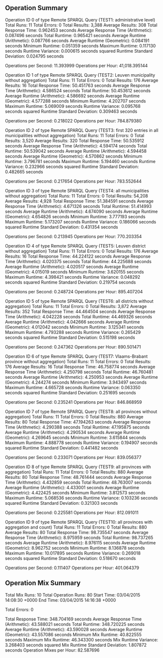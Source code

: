 Operation Summary
-----------------

Operation ID 0 of type Remote SPARQL Query (TEST1: administrative level)
Total Runs: 11
Total Errors: 0
Total Results: 3,388
Average Results: 308
Total Response Time: 0.962453 seconds
Average Response Time (Arithmetic): 0.087496 seconds
Total Runtime: 0.965421 seconds
Average Runtime (Arithmetic): 0.087766 seconds
Average Runtime (Geometric): 0.084191 seconds
Minimum Runtime: 0.051359 seconds
Maximum Runtime: 0.117130 seconds
Runtime Variance: 0.000615 seconds squared
Runtime Standard Deviation: 0.024795 seconds

Operations per Second: 11.393999
Operations per Hour: 41,018.395144

Operation ID 1 of type Remote SPARQL Query (TEST2: Leuven municipality without aggregation)
Total Runs: 11
Total Errors: 0
Total Results: 176
Average Results: 16
Total Response Time: 50.451763 seconds
Average Response Time (Arithmetic): 4.586524 seconds
Total Runtime: 50.453612 seconds
Average Runtime (Arithmetic): 4.586692 seconds
Average Runtime (Geometric): 4.577288 seconds
Minimum Runtime: 4.202707 seconds
Maximum Runtime: 5.069009 seconds
Runtime Variance: 0.095768 seconds squared
Runtime Standard Deviation: 0.309463 seconds

Operations per Second: 0.218022
Operations per Hour: 784.879380

Operation ID 2 of type Remote SPARQL Query (TEST3: first 320 entries in all municipalities without aggregation)
Total Runs: 11
Total Errors: 0
Total Results: 3,520
Average Results: 320
Total Response Time: 50.535912 seconds
Average Response Time (Arithmetic): 4.594174 seconds
Total Runtime: 50.539042 seconds
Average Runtime (Arithmetic): 4.594458 seconds
Average Runtime (Geometric): 4.570862 seconds
Minimum Runtime: 3.796781 seconds
Maximum Runtime: 5.194460 seconds
Runtime Variance: 0.232966 seconds squared
Runtime Standard Deviation: 0.482665 seconds

Operations per Second: 0.217654
Operations per Hour: 783.552644

Operation ID 3 of type Remote SPARQL Query (TEST4: all municipalities without aggregation)
Total Runs: 11
Total Errors: 0
Total Results: 54,208
Average Results: 4,928
Total Response Time: 51.384591 seconds
Average Response Time (Arithmetic): 4.671326 seconds
Total Runtime: 51.414993 seconds
Average Runtime (Arithmetic): 4.674090 seconds
Average Runtime (Geometric): 4.654826 seconds
Minimum Runtime: 3.777193 seconds
Maximum Runtime: 5.173207 seconds
Runtime Variance: 0.186066 seconds squared
Runtime Standard Deviation: 0.431354 seconds

Operations per Second: 0.213945
Operations per Hour: 770.203354

Operation ID 4 of type Remote SPARQL Query (TEST5: Leuven district without aggregation)
Total Runs: 11
Total Errors: 0
Total Results: 176
Average Results: 16
Total Response Time: 44.224122 seconds
Average Response Time (Arithmetic): 4.020375 seconds
Total Runtime: 44.225688 seconds
Average Runtime (Arithmetic): 4.020517 seconds
Average Runtime (Geometric): 4.015019 seconds
Minimum Runtime: 3.620155 seconds
Maximum Runtime: 4.398421 seconds
Runtime Variance: 0.048292 seconds squared
Runtime Standard Deviation: 0.219754 seconds

Operations per Second: 0.248724
Operations per Hour: 895.407204

Operation ID 5 of type Remote SPARQL Query (TEST6: all districts without aggregation)
Total Runs: 11
Total Errors: 0
Total Results: 3,872
Average Results: 352
Total Response Time: 44.464504 seconds
Average Response Time (Arithmetic): 4.042228 seconds
Total Runtime: 44.469326 seconds
Average Runtime (Arithmetic): 4.042666 seconds
Average Runtime (Geometric): 4.012042 seconds
Minimum Runtime: 3.125341 seconds
Maximum Runtime: 4.793288 seconds
Runtime Variance: 0.265429 seconds squared
Runtime Standard Deviation: 0.515198 seconds

Operations per Second: 0.247362
Operations per Hour: 890.501471

Operation ID 6 of type Remote SPARQL Query (TEST7: Vlaams-Brabant province without aggregation)
Total Runs: 11
Total Errors: 0
Total Results: 176
Average Results: 16
Total Response Time: 46.758774 seconds
Average Response Time (Arithmetic): 4.250798 seconds
Total Runtime: 46.760481 seconds
Average Runtime (Arithmetic): 4.250953 seconds
Average Runtime (Geometric): 4.244274 seconds
Minimum Runtime: 3.943497 seconds
Maximum Runtime: 4.665728 seconds
Runtime Variance: 0.063350 seconds squared
Runtime Standard Deviation: 0.251695 seconds

Operations per Second: 0.235241
Operations per Hour: 846.868959

Operation ID 7 of type Remote SPARQL Query (TEST8: all provinces without aggregation)
Total Runs: 11
Total Errors: 0
Total Results: 880
Average Results: 80
Total Response Time: 47.194263 seconds
Average Response Time (Arithmetic): 4.290388 seconds
Total Runtime: 47.195875 seconds
Average Runtime (Arithmetic): 4.290534 seconds
Average Runtime (Geometric): 4.269645 seconds
Minimum Runtime: 3.615844 seconds
Maximum Runtime: 4.888778 seconds
Runtime Variance: 0.194907 seconds squared
Runtime Standard Deviation: 0.441482 seconds

Operations per Second: 0.233071
Operations per Hour: 839.056377

Operation ID 8 of type Remote SPARQL Query (TEST9: all provinces with aggregation)
Total Runs: 11
Total Errors: 0
Total Results: 880
Average Results: 80
Total Response Time: 48.761444 seconds
Average Response Time (Arithmetic): 4.432859 seconds
Total Runtime: 48.763007 seconds
Average Runtime (Arithmetic): 4.433001 seconds
Average Runtime (Geometric): 4.422425 seconds
Minimum Runtime: 3.812573 seconds
Maximum Runtime: 5.068536 seconds
Runtime Variance: 0.103236 seconds squared
Runtime Standard Deviation: 0.321303 seconds

Operations per Second: 0.225581
Operations per Hour: 812.091011

Operation ID 9 of type Remote SPARQL Query (TEST10: all provinces with aggregation and count)
Total Runs: 11
Total Errors: 0
Total Results: 880
Average Results: 80
Total Response Time: 98.735547 seconds
Average Response Time (Arithmetic): 8.975959 seconds
Total Runtime: 98.737265 seconds
Average Runtime (Arithmetic): 8.976115 seconds
Average Runtime (Geometric): 8.962752 seconds
Minimum Runtime: 8.136878 seconds
Maximum Runtime: 10.017895 seconds
Runtime Variance: 0.269018 seconds squared
Runtime Standard Deviation: 0.518670 seconds

Operations per Second: 0.111407
Operations per Hour: 401.064379

Operation Mix Summary
---------------------

Total Mix Runs: 10
Total Operation Runs: 80
Start Time: 03/04/2015 14:08:30 +0000
End Time: 03/04/2015 14:16:38 +0000

Total Errors: 0

Total Response Time: 348.704169 seconds
Average Response Time (Arithmetic): 43.588021 seconds
Total Runtime: 348.720225 seconds
Average Runtime (Arithmetic): 43.590028 seconds
Average Runtime (Geometric): 43.557086 seconds
Minimum Mix Runtime: 40.822555 seconds
Maximum Mix Runtime: 46.343300 seconds
Mix Runtime Variance: 3.268403 seconds squared
Mix Runtime Standard Deviation: 1.807872 seconds
Operation Mixes per Hour: 82.587696
